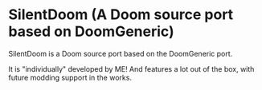 # SilentDoom (A Doom source port based on DoomGeneric)

SilentDoom is a Doom source port based on the DoomGeneric port.

It is "individually" developed by ME!
And features a lot out of the box, with future modding support in the works.
